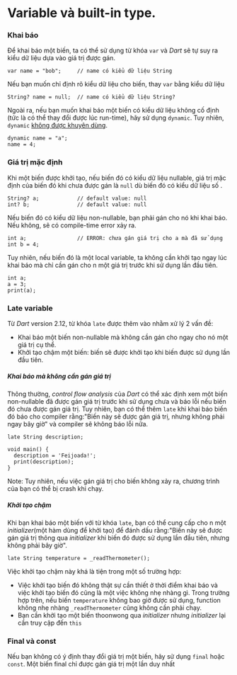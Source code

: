 # Variable và built-in type.

### Khai báo

Để khai báo một biến, ta có thể sử dụng từ khóa `var` và *Dart* sẽ tự suy ra kiểu dữ liệu dựa vào giá trị được gán.
```
var name = "bob";     // name có kiểu dữ liệu String
```

Nếu bạn muốn chỉ định rõ kiểu dữ liệu cho biến, thay `var` bằng kiểu dữ liệu
```
String? name = null;  // name có kiểu dữ liệu String?
```

Ngoài ra, nếu bạn muốn khai báo một biến có kiểu dữ liệu không cố định (tức là có thể thay đổi được lúc run-time), hãy sử dụng `dynamic`. Tuy nhiên, `dynamic` [không được khuyên dùng](https://dart.dev/guides/language/effective-dart/design#avoid-using-dynamic-unless-you-want-to-disable-static-checking).
```
dynamic name = "a";
name = 4;
```

### Giá trị mặc định

Khi một biến được khởi tạo, nếu biến đó có kiểu dữ liệu nullable, giá trị mặc định của biến đó khi chưa được gán là `null` dù biến đó có kiểu dữ liệu số .
```
String? a;            // default value: null
int? b;               // default value: null
```

Nếu biến đó có kiểu dữ liệu non-nullable, bạn phải gán cho nó khi khai báo. Nếu không, sẽ có compile-time error xảy ra.
```
int a;                // ERROR: chưa gán giá trị cho a mà đã sử dụng
int b = 4;
```

Tuy nhiên, nếu biến đó là một local variable, ta không cần khởi tạo ngay lúc khai báo mà chỉ cần gán cho n một giá trị trước khi sử dụng lần đầu tiên.
```
int a;
a = 3;
print(a);
```

### Late variable

Từ *Dart* version 2.12, từ khóa `late` được thêm vào nhằm xử lý 2 vấn đề:
* Khai báo một biến non-nullable mà không cần gán cho ngay cho nó một giá trị cụ thể.
* Khởi tạo chậm một biến: biến sẽ được khởi tạo khi biến được sử dụng lần đầu tiên.

##### Khai báo mà không cần gán giá trị

Thông thường, *control flow analysis* của *Dart* có thể xác định xem một biến non-nullable đã được gán giá trị trước khi sử dụng chưa và báo lỗi nếu biến đó chưa được gán giá trị. Tuy nhiên, bạn có thể thêm `late` khi khai báo biến đó báo cho compiler rằng:"Biến này sẽ được gán giá trị, nhưng không phải ngay bây giờ" và compiler sẽ không báo lỗi nữa.
```
late String description;

void main() {
  description = 'Feijoada!';
  print(description);
}
```
Note: Tuy nhiên, nếu việc gán giá trị cho biến không xảy ra, chương trình của bạn có thể bị crash khi chạy.

##### Khởi tạo chậm

Khi bạn khai báo một biến với từ khóa `late`, bạn có thể cung cấp cho n một *initializer*(một hàm dùng để khởi tạo) để đánh dấu rằng:"Biến này sẽ được gán giá trị thông qua *initializer* khi biến đó được sử dụng lần đầu tiên, nhưng không phải bây giờ".
```
late String temperature = _readThermometer();
```

Việc khởi tạo chậm này khá là tiện trong một số trường hợp:
- Việc khởi tạo biến đó không thật sự cần thiết ở thời điểm khai báo và việc khởi tạo biến đó cũng là một việc không nhẹ nhàng gì. Trong trường hợp trên, nếu biến `temperature` không bao giờ được sử dụng, function không nhẹ nhàng `_readThermometer` cũng không cần phải chạy.
- Bạn cần khởi tạo một biến thoonwong qua *initializer* nhưng *initializer* lại cần truy cập đến `this`

### Final và const

Nếu bạn không có ý định thay đổi giá trị một biến, hãy sử dụng `final` hoặc `const`. Một biến final chỉ được gán giá trị một lần duy nhất
